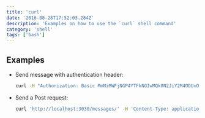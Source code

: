 ```yaml
---
title: 'curl'
date: '2016-08-28T17:52:03.284Z'
description: 'Examples on how to use the `curl` shell command'
category: 'shell'
tags: ['bash']
---
```


## Examples

* Send message with authentication header:

	```bash
	curl -H "Authorization: Basic MmNiMWFjNGP4YTFkNGIwMQk0N2JiY2M4ODUxODYwNjc6NWVjNWNjNZQzYjhlNGI0YmEzMmIwZDEyZjIxYT8EYWQ=" -d grant_type=client_credentials https://accounts.spotify.com/api/token
	```



* Send a Post request:

	```bash
	curl 'http://localhost:3030/messages/' -H 'Content-Type: application/json' --data-binary '{ "text": "Hello Feathers!" }'
	```